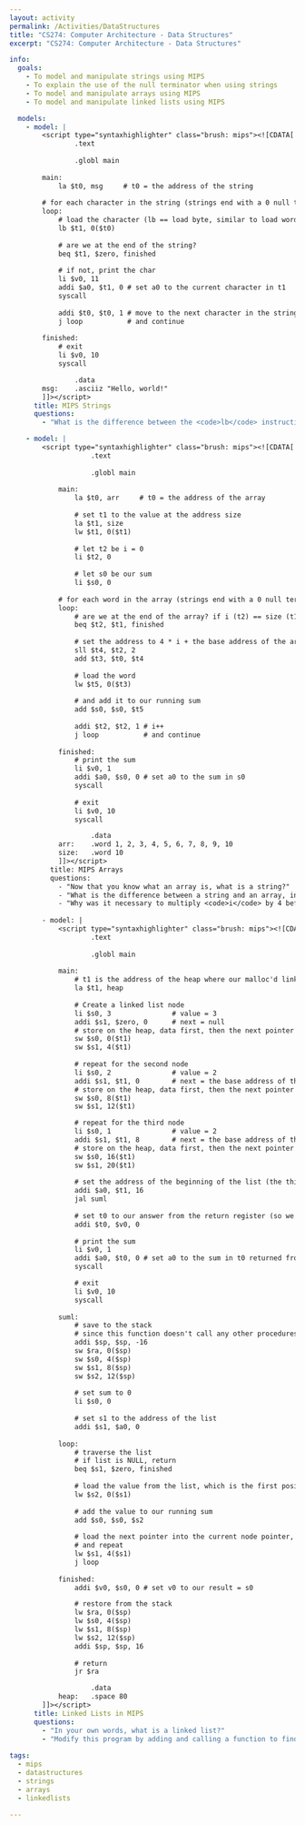 ```yaml
---
layout: activity
permalink: /Activities/DataStructures
title: "CS274: Computer Architecture - Data Structures"
excerpt: "CS274: Computer Architecture - Data Structures"

info:
  goals:
    - To model and manipulate strings using MIPS
    - To explain the use of the null terminator when using strings
    - To model and manipulate arrays using MIPS
    - To model and manipulate linked lists using MIPS

  models:
    - model: |
        <script type="syntaxhighlighter" class="brush: mips"><![CDATA[        
                .text
            
                .globl main
            
        main:
            la $t0, msg     # t0 = the address of the string
            
        # for each character in the string (strings end with a 0 null terminator!)    
        loop:
            # load the character (lb == load byte, similar to load word but 1 byte instead of 4)
            lb $t1, 0($t0)  
            
            # are we at the end of the string?
            beq $t1, $zero, finished 
            
            # if not, print the char
            li $v0, 11
            addi $a0, $t1, 0 # set a0 to the current character in t1
            syscall
            
            addi $t0, $t0, 1 # move to the next character in the string
            j loop           # and continue
            
        finished:
            # exit
            li $v0, 10
            syscall

                .data
        msg:    .asciiz "Hello, world!"  
        ]]></script>
      title: MIPS Strings
      questions:
        - "What is the difference between the <code>lb</code> instruction and the <code>lw</code> instruction?"

    - model: |
        <script type="syntaxhighlighter" class="brush: mips"><![CDATA[        
                    .text
                
                    .globl main
                
            main:
                la $t0, arr     # t0 = the address of the array
                
                # set t1 to the value at the address size
                la $t1, size 
                lw $t1, 0($t1)
                
                # let t2 be i = 0
                li $t2, 0
                
                # let s0 be our sum
                li $s0, 0
                
            # for each word in the array (strings end with a 0 null terminator!)    
            loop:
                # are we at the end of the array? if i (t2) == size (t1), we are
                beq $t2, $t1, finished 
                
                # set the address to 4 * i + the base address of the array
                sll $t4, $t2, 2
                add $t3, $t0, $t4
                
                # load the word 
                lw $t5, 0($t3)  
                
                # and add it to our running sum
                add $s0, $s0, $t5
                
                addi $t2, $t2, 1 # i++
                j loop           # and continue
                
            finished:
                # print the sum
                li $v0, 1
                addi $a0, $s0, 0 # set a0 to the sum in s0
                syscall
                
                # exit
                li $v0, 10
                syscall

                    .data
            arr:    .word 1, 2, 3, 4, 5, 6, 7, 8, 9, 10
            size:   .word 10   
            ]]></script>
          title: MIPS Arrays
          questions:
            - "Now that you know what an array is, what is a string?"
            - "What is the difference between a string and an array, in terms of its size and how it is terminated?"
            - "Why was it necessary to multiply <code>i</code> by 4 before adding it to the base address of the array?"
            
        - model: |
            <script type="syntaxhighlighter" class="brush: mips"><![CDATA[        
                    .text
                
                    .globl main
                
            main:
                # t1 is the address of the heap where our malloc'd linked list nodes will go
                la $t1, heap
                
                # Create a linked list node
                li $s0, 3               # value = 3
                addi $s1, $zero, 0      # next = null
                # store on the heap, data first, then the next pointer
                sw $s0, 0($t1)          
                sw $s1, 4($t1)
                
                # repeat for the second node
                li $s0, 2               # value = 2
                addi $s1, $t1, 0        # next = the base address of the heap (&heap), the location of the beginning of the first node
                # store on the heap, data first, then the next pointer
                sw $s0, 8($t1)          
                sw $s1, 12($t1)    

                # repeat for the third node
                li $s0, 1               # value = 2
                addi $s1, $t1, 8        # next = the base address of the heap (&heap) + 8, the location of the beginning of the second node
                # store on the heap, data first, then the next pointer
                sw $s0, 16($t1)          
                sw $s1, 20($t1)        
                
                # set the address of the beginning of the list (the third node we created)
                addi $a0, $t1, 16
                jal suml
                
                # set t0 to our answer from the return register (so we can overwrite v0 for the syscall)
                addi $t0, $v0, 0
                
                # print the sum
                li $v0, 1
                addi $a0, $t0, 0 # set a0 to the sum in t0 returned from the suml procedure as v0
                syscall

                # exit
                li $v0, 10
                syscall
                
            suml:
                # save to the stack
                # since this function doesn't call any other procedures, saving ra isn't necessary, but good practice and good review!
                addi $sp, $sp, -16
                sw $ra, 0($sp)
                sw $s0, 4($sp)
                sw $s1, 8($sp)
                sw $s2, 12($sp)
                
                # set sum to 0
                li $s0, 0
                
                # set s1 to the address of the list
                addi $s1, $a0, 0
                
            loop:    
                # traverse the list
                # if list is NULL, return
                beq $s1, $zero, finished
                
                # load the value from the list, which is the first position in each node
                lw $s2, 0($s1)
                
                # add the value to our running sum
                add $s0, $s0, $s2
                
                # load the next pointer into the current node pointer, which is the second position in each node
                # and repeat
                lw $s1, 4($s1)
                j loop
                
            finished:
                addi $v0, $s0, 0 # set v0 to our result = s0

                # restore from the stack
                lw $ra, 0($sp)
                lw $s0, 4($sp)
                lw $s1, 8($sp)
                lw $s2, 12($sp)
                addi $sp, $sp, 16
                
                # return 
                jr $ra

                    .data
            heap:   .space 80
        ]]></script>
      title: Linked Lists in MIPS
      questions:
        - "In your own words, what is a linked list?"
        - "Modify this program by adding and calling a function to find and return the address of the node with the value 2."
        
tags:
  - mips
  - datastructures
  - strings
  - arrays
  - linkedlists

---
```


